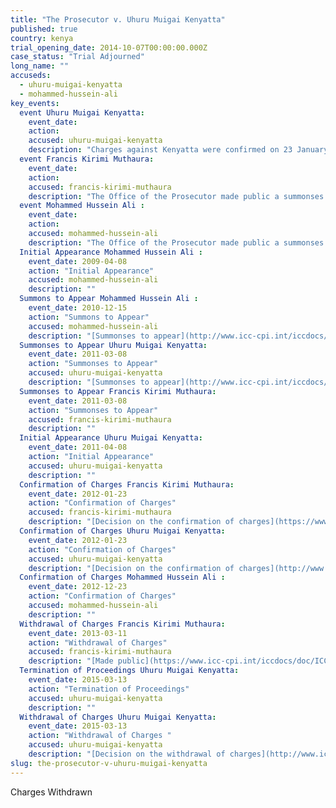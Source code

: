```yaml
---
title: "The Prosecutor v. Uhuru Muigai Kenyatta"
published: true
country: kenya
trial_opening_date: 2014-10-07T00:00:00.000Z
case_status: "Trial Adjourned"
long_name: ""
accuseds:
  - uhuru-muigai-kenyatta
  - mohammed-hussein-ali
key_events:
  event Uhuru Muigai Kenyatta:
    event_date:
    action:
    accused: uhuru-muigai-kenyatta
    description: "Charges against Kenyatta were confirmed on 23 January 2012. The notice to withdraw charges was made public on 5 December 2014. Charges against him were withdrawn on 13 March 2015. The Trial Chamber terminated the proceedings on 13 March 2015."
  event Francis Kirimi Muthaura:
    event_date:
    action:
    accused: francis-kirimi-muthaura
    description: "The Office of the Prosecutor made public a summonses to appear for Muthaura on December 15, 2010. Charges were confirmed by Pre-Trial Chamber II on January 23, 2012. However, the Office of the Prosecutor [withdrew](https://www.icc-cpi.int/en_menus/icc/press%20and%20media/press%20releases/Pages/OTP-statement-11-03-2013.aspx) charges against Muthaura on March 11, 2013."
  event Mohammed Hussein Ali :
    event_date:
    action:
    accused: mohammed-hussein-ali
    description: "The Office of the Prosecutor made public a summonses to appear for on Ali 15 December 2010. Pre-Trial Chamber II declined to confirm the charges on January 23, 2012."
  Initial Appearance Mohammed Hussein Ali :
    event_date: 2009-04-08
    action: "Initial Appearance"
    accused: mohammed-hussein-ali
    description: ""
  Summons to Appear Mohammed Hussein Ali :
    event_date: 2010-12-15
    action: "Summons to Appear"
    accused: mohammed-hussein-ali
    description: "[Summonses to appear](http://www.icc-cpi.int/iccdocs/doc/doc1037052.pdf)"
  Summonses to Appear Uhuru Muigai Kenyatta:
    event_date: 2011-03-08
    action: "Summonses to Appear"
    accused: uhuru-muigai-kenyatta
    description: "[Summonses to appear](http://www.icc-cpi.int/iccdocs/doc/doc1037052.pdf)"
  Summonses to Appear Francis Kirimi Muthaura:
    event_date: 2011-03-08
    action: "Summonses to Appear"
    accused: francis-kirimi-muthaura
    description: ""
  Initial Appearance Uhuru Muigai Kenyatta:
    event_date: 2011-04-08
    action: "Initial Appearance"
    accused: uhuru-muigai-kenyatta
    description: ""
  Confirmation of Charges Francis Kirimi Muthaura:
    event_date: 2012-01-23
    action: "Confirmation of Charges"
    accused: francis-kirimi-muthaura
    description: "[Decision on the confirmation of charges](https://www.icc-cpi.int/iccdocs/doc/doc1314543.pdf)"
  Confirmation of Charges Uhuru Muigai Kenyatta:
    event_date: 2012-01-23
    action: "Confirmation of Charges"
    accused: uhuru-muigai-kenyatta
    description: "[Decision on the confirmation of charges](http://www.icc-cpi.int/iccdocs/doc/doc1314543.pdf)"
  Confirmation of Charges Mohammed Hussein Ali :
    event_date: 2012-12-23
    action: "Confirmation of Charges"
    accused: mohammed-hussein-ali
    description: ""
  Withdrawal of Charges Francis Kirimi Muthaura:
    event_date: 2013-03-11
    action: "Withdrawal of Charges"
    accused: francis-kirimi-muthaura
    description: "[Made public](https://www.icc-cpi.int/iccdocs/doc/ICC-01-09-02-11-687.pdf)"
  Termination of Proceedings Uhuru Muigai Kenyatta:
    event_date: 2015-03-13
    action: "Termination of Proceedings"
    accused: uhuru-muigai-kenyatta
    description: ""
  Withdrawal of Charges Uhuru Muigai Kenyatta:
    event_date: 2015-03-13
    action: "Withdrawal of Charges "
    accused: uhuru-muigai-kenyatta
    description: "[Decision on the withdrawal of charges](http://www.icc-cpi.int/iccdocs/doc/doc1936247.pdf)"
slug: the-prosecutor-v-uhuru-muigai-kenyatta
---
```


Charges Withdrawn

